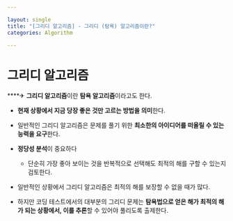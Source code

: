 ```yaml
---

layout: single
title: "[그리디 알고리즘] - 그리디 (탐욕) 알고리즘이란?"
categories: Algorithm

---
```


# 그리디 알고리즘



****✈  **그리디 알고리즘**이란 **탐욕 알고리즘**이라고도 한다.



- **현재 상황에서 지금 당장 좋은 것만 고르는 방법을 의미**한다.

  

- 일반적인 그리디 알고리즘은 문제를 풀기 위한 **최소한의 아이디어를 떠올릴 수 있는 능력을 요구**한다.

  

- **정당성 분석**이 중요하다

  - 단순히 가장 좋아 보이는 것을 반복적으로 선택해도 최적의 해를 구할 수 있는지 검토한다.

    

- 일반적인 상황에서 그리디 알고리즘은 최적의 해를 보장할 수 없을 때가 많다.

  

- 하지만 코딩 테스트에서의 대부분의 그리디 문제는 **탐욕법으로 얻은 해가 최적의 해가 되는 상황에서, 이를 추론**할 수 있어야 풀리도록 출제한다.



